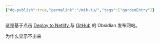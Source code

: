 ```yaml
---
{"dg-publish":true,"permalink":"/mik-tu/","tags":["gardenEntry"]}
---
```



这是基于点击 [Deploy to Netlify ](https://app.netlify.com/start/deploy?repository=https://github.com/oleeskild/digitalgarden)与 [GitHub](https://github.com/)  的 Obsidian 发布网站。

为什么显示不出来
